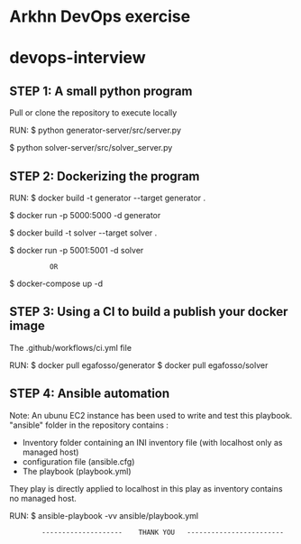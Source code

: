 # Arkhn DevOps exercise

# devops-interview


## STEP 1: A small python program

Pull or clone the repository to execute locally

RUN:
$ python generator-server/src/server.py

$ python solver-server/src/solver_server.py




## STEP 2: Dockerizing the program

RUN:
$ docker build -t generator --target generator .

$ docker run -p 5000:5000 -d generator

$ docker build -t solver --target solver .

$ docker run -p 5001:5001 -d solver


              OR


$ docker-compose up -d



## STEP 3: Using a CI to build a publish your docker image

The .github/workflows/ci.yml file

RUN:
$ docker pull egafosso/generator
$ docker pull egafosso/solver


## STEP 4: Ansible automation
Note: An ubunu EC2 instance has been used to write and test this playbook.
"ansible" folder in the repository contains :
- Inventory folder containing an INI inventory file (with localhost only as managed host)
- configuration file (ansible.cfg)
- The playbook (playbook.yml)

They play is directly applied to localhost in this play as inventory contains no managed host.

RUN:
$ ansible-playbook -vv ansible/playbook.yml


            --------------------    THANK YOU   ------------------------

